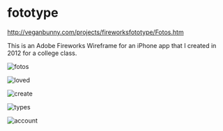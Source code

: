 fototype
========

http://veganbunny.com/projects/fireworksfototype/Fotos.htm

This is an Adobe Fireworks Wireframe for an iPhone app that I created in 2012 for a college class. 

![fotos](http://veganbunny.com/portfolio/images/fototype/fotos.png)

![loved](http://veganbunny.com/portfolio/images/fototype/loved.png)

![create](http://veganbunny.com/portfolio/images/fototype/create.png)

![types](http://veganbunny.com/portfolio/images/fototype/types.png)

![account](http://veganbunny.com/portfolio/images/fototype/account.png)
